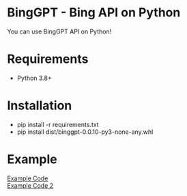 # BingGPT - Bing API on Python
You can use BingGPT API on Python!
# Requirements
<ul>
  <li>Python 3.8+</li>
</ul>
<h1>Installation</h1>
<ul>
  <li>pip install -r requirements.txt</li>
  <li>pip install dist/binggpt-0.0.10-py3-none-any.whl</li>
</ul>
<h1>Example</h1>
<a href="example.py">Example Code</a>
<br><a href="example2.py">Example Code 2</a>
